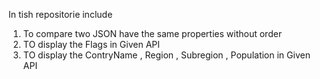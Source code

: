 In tish repositorie include 

1) To compare two JSON have the same properties without order
2) TO display the Flags in Given API
3) TO display the ContryName , Region , Subregion , Population in Given API
